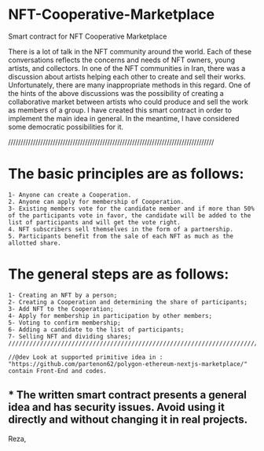# NFT-Cooperative-Marketplace
Smart contract for NFT Cooperative Marketplace

There is a lot of talk in the NFT community around the world. Each of these conversations reflects the concerns and needs of NFT owners, young artists, and collectors. In one of the NFT communities in Iran, there was a discussion about artists helping each other to create and sell their works. Unfortunately, there are many inappropriate methods in this regard. One of the hints of the above discussions was the possibility of creating a collaborative market between artists who could produce and sell the work as members of a group.
I have created this smart contract in order to implement the main idea in general. In the meantime, I have considered some democratic possibilities for it.

///////////////////////////////////////////////////////////////////////////////////
# The basic principles are as follows:
    1- Anyone can create a Cooperation.
    2. Anyone can apply for membership of Cooperation.
    3- Existing members vote for the candidate member and if more than 50% of the participants vote in favor, the candidate will be added to the list of participants and will get the vote right.
    4. NFT subscribers sell themselves in the form of a partnership.
    5. Participants benefit from the sale of each NFT as much as the allotted share.

# The general steps are as follows:
    1- Creating an NFT by a person;
    2- Creating a Cooperation and determining the share of participants;
    3- Add NFT to the Cooperation;
    4- Apply for membership in participation by other members;
    5- Voting to confirm membership;
    6- Adding a candidate to the list of participants;
    7- Selling NFT and dividing shares;
    ///////////////////////////////////////////////////////////////////////////////////
    
    //@dev Look at supported primitive idea in : "https://github.com/partenon62/polygon-ethereum-nextjs-marketplace/" contain Front-End and codes.
    
## * The written smart contract presents a general idea and has security issues. Avoid using it directly and without changing it in real projects.

Reza,
